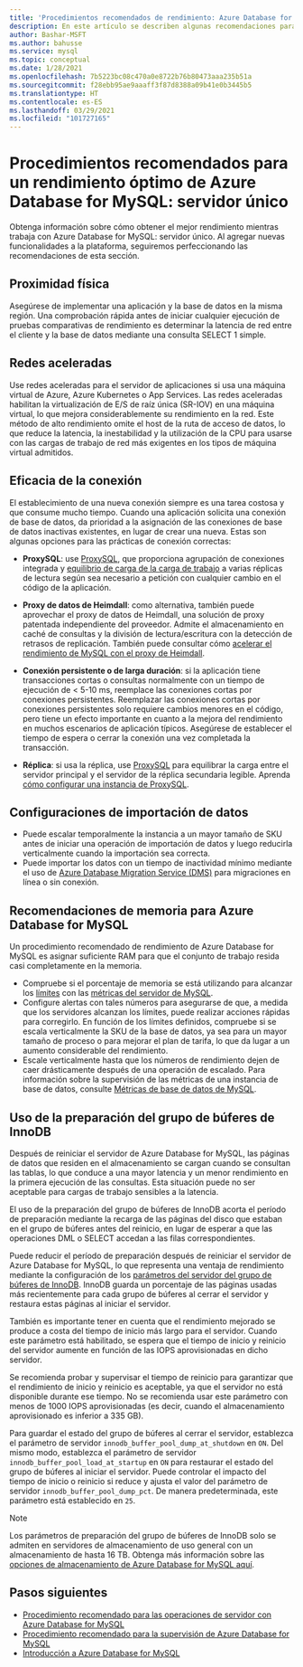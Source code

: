 ```yaml
---
title: 'Procedimientos recomendados de rendimiento: Azure Database for MySQL'
description: En este artículo se describen algunas recomendaciones para supervisar y ajustar el rendimiento para Azure Database for MySQL.
author: Bashar-MSFT
ms.author: bahusse
ms.service: mysql
ms.topic: conceptual
ms.date: 1/28/2021
ms.openlocfilehash: 7b5223bc08c470a0e8722b76b80473aaa235b51a
ms.sourcegitcommit: f28ebb95ae9aaaff3f87d8388a09b41e0b3445b5
ms.translationtype: HT
ms.contentlocale: es-ES
ms.lasthandoff: 03/29/2021
ms.locfileid: "101727165"
---
```

# <a name="best-practices-for-optimal-performance-of-your-azure-database-for-mysql---single-server"></a>Procedimientos recomendados para un rendimiento óptimo de Azure Database for MySQL: servidor único

Obtenga información sobre cómo obtener el mejor rendimiento mientras trabaja con Azure Database for MySQL: servidor único. Al agregar nuevas funcionalidades a la plataforma, seguiremos perfeccionando las recomendaciones de esta sección.

## <a name="physical-proximity"></a>Proximidad física

 Asegúrese de implementar una aplicación y la base de datos en la misma región. Una comprobación rápida antes de iniciar cualquier ejecución de pruebas comparativas de rendimiento es determinar la latencia de red entre el cliente y la base de datos mediante una consulta SELECT 1 simple. 

## <a name="accelerated-networking"></a>Redes aceleradas

Use redes aceleradas para el servidor de aplicaciones si usa una máquina virtual de Azure, Azure Kubernetes o App Services. Las redes aceleradas habilitan la virtualización de E/S de raíz única (SR-IOV) en una máquina virtual, lo que mejora considerablemente su rendimiento en la red. Este método de alto rendimiento omite el host de la ruta de acceso de datos, lo que reduce la latencia, la inestabilidad y la utilización de la CPU para usarse con las cargas de trabajo de red más exigentes en los tipos de máquina virtual admitidos.

## <a name="connection-efficiency"></a>Eficacia de la conexión

El establecimiento de una nueva conexión siempre es una tarea costosa y que consume mucho tiempo. Cuando una aplicación solicita una conexión de base de datos, da prioridad a la asignación de las conexiones de base de datos inactivas existentes, en lugar de crear una nueva.  Estas son algunas opciones para las prácticas de conexión correctas:

- **ProxySQL**: use [ProxySQL](https://proxysql.com/), que proporciona agrupación de conexiones integrada y [equilibrio de carga de la carga de trabajo](https://techcommunity.microsoft.com/t5/azure-database-for-mysql/load-balance-read-replicas-using-proxysql-in-azure-database-for/ba-p/880042) a varias réplicas de lectura según sea necesario a petición con cualquier cambio en el código de la aplicación.

- **Proxy de datos de Heimdall**: como alternativa, también puede aprovechar el proxy de datos de Heimdall, una solución de proxy patentada independiente del proveedor. Admite el almacenamiento en caché de consultas y la división de lectura/escritura con la detección de retrasos de replicación. También puede consultar cómo [acelerar el rendimiento de MySQL con el proxy de Heimdall](https://techcommunity.microsoft.com/t5/azure-database-for-mysql/accelerate-mysql-performance-with-the-heimdall-proxy/ba-p/1063349).  

- **Conexión persistente o de larga duración**: si la aplicación tiene transacciones cortas o consultas normalmente con un tiempo de ejecución de < 5-10 ms, reemplace las conexiones cortas por conexiones persistentes. Reemplazar las conexiones cortas por conexiones persistentes solo requiere cambios menores en el código, pero tiene un efecto importante en cuanto a la mejora del rendimiento en muchos escenarios de aplicación típicos. Asegúrese de establecer el tiempo de espera o cerrar la conexión una vez completada la transacción.

- **Réplica**: si usa la réplica, use [ProxySQL](https://proxysql.com/) para equilibrar la carga entre el servidor principal y el servidor de la réplica secundaria legible. Aprenda [cómo configurar una instancia de ProxySQL](https://techcommunity.microsoft.com/t5/azure-database-for-mysql/scaling-an-azure-database-for-mysql-workload-running-on/ba-p/1105847).

## <a name="data-import-configurations"></a>Configuraciones de importación de datos

- Puede escalar temporalmente la instancia a un mayor tamaño de SKU antes de iniciar una operación de importación de datos y luego reducirla verticalmente cuando la importación sea correcta.
- Puede importar los datos con un tiempo de inactividad mínimo mediante el uso de [Azure Database Migration Service (DMS)](https://datamigration.microsoft.com/) para migraciones en línea o sin conexión. 

## <a name="azure-database-for-mysql-memory-recommendations"></a>Recomendaciones de memoria para Azure Database for MySQL

Un procedimiento recomendado de rendimiento de Azure Database for MySQL es asignar suficiente RAM para que el conjunto de trabajo resida casi completamente en la memoria. 

- Compruebe si el porcentaje de memoria se está utilizando para alcanzar los [límites](./concepts-pricing-tiers.md) con las [métricas del servidor de MySQL](./concepts-monitoring.md). 
- Configure alertas con tales números para asegurarse de que, a medida que los servidores alcanzan los límites, puede realizar acciones rápidas para corregirlo. En función de los límites definidos, compruebe si se escala verticalmente la SKU de la base de datos, ya sea para un mayor tamaño de proceso o para mejorar el plan de tarifa, lo que da lugar a un aumento considerable del rendimiento. 
- Escale verticalmente hasta que los números de rendimiento dejen de caer drásticamente después de una operación de escalado. Para información sobre la supervisión de las métricas de una instancia de base de datos, consulte [Métricas de base de datos de MySQL](./concepts-monitoring.md#metrics).
 
## <a name="use-innodb-buffer-pool-warmup"></a>Uso de la preparación del grupo de búferes de InnoDB

Después de reiniciar el servidor de Azure Database for MySQL, las páginas de datos que residen en el almacenamiento se cargan cuando se consultan las tablas, lo que conduce a una mayor latencia y un menor rendimiento en la primera ejecución de las consultas. Esta situación puede no ser aceptable para cargas de trabajo sensibles a la latencia. 

El uso de la preparación del grupo de búferes de InnoDB acorta el período de preparación mediante la recarga de las páginas del disco que estaban en el grupo de búferes antes del reinicio, en lugar de esperar a que las operaciones DML o SELECT accedan a las filas correspondientes.

Puede reducir el período de preparación después de reiniciar el servidor de Azure Database for MySQL, lo que representa una ventaja de rendimiento mediante la configuración de los [parámetros del servidor del grupo de búferes de InnoDB](https://dev.mysql.com/doc/refman/8.0/en/innodb-preload-buffer-pool.html). InnoDB guarda un porcentaje de las páginas usadas más recientemente para cada grupo de búferes al cerrar el servidor y restaura estas páginas al iniciar el servidor.

También es importante tener en cuenta que el rendimiento mejorado se produce a costa del tiempo de inicio más largo para el servidor. Cuando este parámetro está habilitado, se espera que el tiempo de inicio y reinicio del servidor aumente en función de las IOPS aprovisionadas en dicho servidor. 

Se recomienda probar y supervisar el tiempo de reinicio para garantizar que el rendimiento de inicio y reinicio es aceptable, ya que el servidor no está disponible durante ese tiempo. No se recomienda usar este parámetro con menos de 1000 IOPS aprovisionadas (es decir, cuando el almacenamiento aprovisionado es inferior a 335 GB).

Para guardar el estado del grupo de búferes al cerrar el servidor, establezca el parámetro de servidor `innodb_buffer_pool_dump_at_shutdown` en `ON`. Del mismo modo, establezca el parámetro de servidor `innodb_buffer_pool_load_at_startup` en `ON` para restaurar el estado del grupo de búferes al iniciar el servidor. Puede controlar el impacto del tiempo de inicio o reinicio si reduce y ajusta el valor del parámetro de servidor `innodb_buffer_pool_dump_pct`. De manera predeterminada, este parámetro está establecido en `25`.

> [!Note]
> Los parámetros de preparación del grupo de búferes de InnoDB solo se admiten en servidores de almacenamiento de uso general con un almacenamiento de hasta 16 TB. Obtenga más información sobre las [opciones de almacenamiento de Azure Database for MySQL aquí](./concepts-pricing-tiers.md#storage).

## <a name="next-steps"></a>Pasos siguientes

- [Procedimiento recomendado para las operaciones de servidor con Azure Database for MySQL](concept-operation-excellence-best-practices.md) <br/>
- [Procedimiento recomendado para la supervisión de Azure Database for MySQL](concept-monitoring-best-practices.md)<br/>
- [Introducción a Azure Database for MySQL](quickstart-create-mysql-server-database-using-azure-portal.md)<br/>